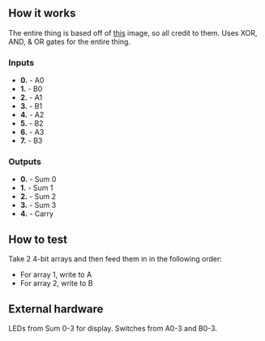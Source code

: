 <!---

This file is used to generate your project datasheet. Please fill in the information below and delete any unused
sections.

You can also include images in this folder and reference them in the markdown. Each image must be less than
512 kb in size, and the combined size of all images must be less than 1 MB.
-->

## How it works

The entire thing is based off of [this](https://content.instructables.com/F3D/2GZ2/KNVR5S0C/F3D2GZ2KNVR5S0C.png?auto=webp&frame=1&width=601&height=1024&fit=bounds&md=MjAyMS0wNC0yNCAxNjo1Nzo1Mi4w) image, so all credit to them. Uses XOR, AND, & OR gates for the entire thing.

### Inputs
 - **0.** - A0
 - **1.** - B0
 - **2.** - A1
 - **3.** - B1
 - **4.** - A2
 - **5.** - B2
 - **6.** - A3
 - **7.** - B3

### Outputs
 - **0.** - Sum 0
 - **1.** - Sum 1
 - **2.** - Sum 2
 - **3.** - Sum 3
 - **4.** - Carry

## How to test

Take 2 4-bit arrays and then feed them in in the following order:
 - For array 1, write to A<count>
 - For array 2, write to B<count>

## External hardware

LEDs from Sum 0-3 for display. Switches from A0-3 and B0-3.
